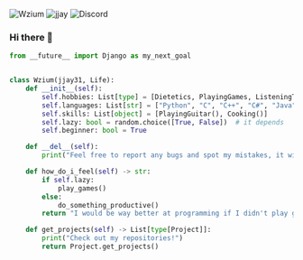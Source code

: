 ![Wzium](https://img.shields.io/badge/wzium-true-green) ![jjay](https://img.shields.io/badge/jjay-v3.1-blue) ![Discord](https://img.shields.io/badge/discord-jjay31%234857-%237289DA?logo=discord&logoColor=white)

### Hi there 👋
```python
from __future__ import Django as my_next_goal


class Wzium(jjay31, Life):
    def __init__(self):
        self.hobbies: List[type] = [Dietetics, PlayingGames, ListeningToMusic, Programming, Photography, YerbaMate]
        self.languages: List[str] = ["Python", "C", "C++", "C#", "Java"]
        self.skills: List[object] = [PlayingGuitar(), Cooking()]
        self.lazy: bool = random.choice([True, False])  # it depends
        self.beginner: bool = True

    def __del__(self):
        print("Feel free to report any bugs and spot my mistakes, it will help me get better at coding!")

    def how_do_i_feel(self) -> str:
        if self.lazy:
            play_games()
        else:
            do_something_productive()
        return "I would be way better at programming if I didn't play games that much."

    def get_projects(self) -> List[type[Project]]:
        print("Check out my repositories!")
        return Project.get_projects()
```
